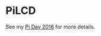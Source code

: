 # PiLCD

See my [Pi Day 2016](http://www.bensnider.com/pi-day-2016-project-pilcd.html) for more details.


